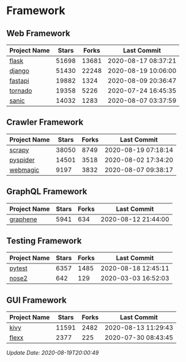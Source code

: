 # Framework

## Web Framework

| Project Name | Stars | Forks | Last Commit |
| ------------ | ----- | ----- | ----------- |
| [flask](https://github.com/pallets/flask) | 51698 | 13681 | 2020-08-17 08:37:21 |
| [django](https://github.com/django/django) | 51430 | 22248 | 2020-08-19 10:06:00 |
| [fastapi](https://github.com/tiangolo/fastapi) | 19882 | 1324 | 2020-08-09 20:36:47 |
| [tornado](https://github.com/tornadoweb/tornado) | 19358 | 5226 | 2020-07-24 16:45:35 |
| [sanic](https://github.com/huge-success/sanic) | 14032 | 1283 | 2020-08-07 03:37:59 |

## Crawler Framework

| Project Name | Stars | Forks | Last Commit |
| ------------ | ----- | ----- | ----------- |
| [scrapy](https://github.com/scrapy/scrapy) | 38050 | 8749 | 2020-08-19 07:18:14 |
| [pyspider](https://github.com/binux/pyspider) | 14501 | 3518 | 2020-08-02 17:34:20 |
| [webmagic](https://github.com/code4craft/webmagic) | 9197 | 3832 | 2020-08-07 09:38:17 |

## GraphQL Framework

| Project Name | Stars | Forks | Last Commit |
| ------------ | ----- | ----- | ----------- |
| [graphene](https://github.com/graphql-python/graphene) | 5941 | 634 | 2020-08-12 21:44:00 |

## Testing Framework

| Project Name | Stars | Forks | Last Commit |
| ------------ | ----- | ----- | ----------- |
| [pytest](https://github.com/pytest-dev/pytest) | 6357 | 1485 | 2020-08-18 12:45:11 |
| [nose2](https://github.com/nose-devs/nose2) | 642 | 129 | 2020-03-03 16:52:03 |

## GUI Framework

| Project Name | Stars | Forks | Last Commit |
| ------------ | ----- | ----- | ----------- |
| [kivy](https://github.com/kivy/kivy) | 11591 | 2482 | 2020-08-13 11:29:43 |
| [flexx](https://github.com/flexxui/flexx) | 2377 | 225 | 2020-07-30 08:43:45 |

*Update Date: 2020-08-19T20:00:49*